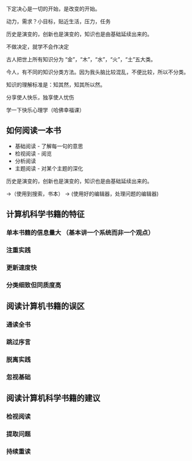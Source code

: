
下定决心是一切的开始，是改变的开始。

动力，需求？小目标，贴近生活，压力，任务

历史是演变的，创新也是演变的，知识也是由基础延续出来的。

不做决定，就学不会作决定

古人把世上所有知识分为 “金”，“木”，“水”，“火”，“土”五大类。

今人，有不同的知识分类方法。因为我头脑比较混乱，不便比较，所以不分类。

知识的理解标准是：知其然，知其所以然。

分享使人快乐，独享使人忧伤

学一下快乐心理学（哈佛幸福课）

## 如何阅读一本书 

- 基础阅读 - 了解每一句的意思
- 检视阅读 - 阅览
- 分析阅读 
- 主题阅读 - 对某个主题的深化

历史是演变的，创新也是演变的，知识也是由基础延续出来的。

->（使用到搜索，书本）
-> (使用好的编辑器，处理问题的编辑器)

## 计算机科学书籍的特征
### 单本书籍的信息量大 （基本讲一个系统而非一个观点）
### 注重实践
### 更新速度快
### 分类细致但同质度高
## 阅读计算机书籍的误区
### 通读全书
### 跳过序言
### 脱离实践
### 忽视基础

## 阅读计算机科学书籍的建议

### 检视阅读
### 提取问题
### 持续重读
